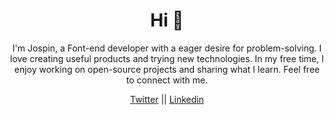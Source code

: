 <h1 align="center">Hi 👋</h1>
<p align="center">I'm Jospin, a Font-end developer with a eager desire for problem-solving. I love creating useful products and trying new technologies. In my free time, I enjoy working on open-source projects and sharing what I learn. Feel free to connect with me.</p>


<p align="center">
<a href="https://twitter.com/@jospinndagano" target="blank">Twitter</a> || 
<a href="https://linkedin.com/in/jospin ndagano" target="blank">Linkedin</a>
</p>


